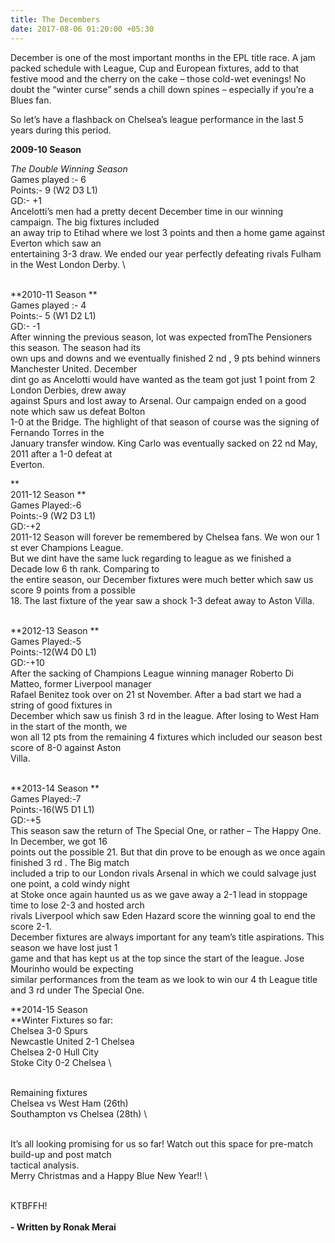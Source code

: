 ```yaml
---
title: The Decembers
date: 2017-08-06 01:20:00 +05:30
---
```


December is one of the most important months in the EPL title race. A jam packed schedule with League, Cup and European fixtures, add to that festive mood and the cherry on the cake – those cold-wet evenings! No doubt the “winter curse” sends a chill down spines – especially if you’re a Blues fan.

So let’s have a flashback on Chelsea’s league performance in the last 5 years during this period.

**2009-10 Season**

*The Double Winning Season*\
Games played :- 6\
Points:- 9 (W2 D3 L1)\
GD:- \+1
\
Ancelotti’s men had a pretty decent December time in our winning campaign. The big fixtures included
\
an away trip to Etihad where we lost 3 points and then a home game against Everton which saw an
\
entertaining 3-3 draw. We ended our year perfectly defeating rivals Fulham in the West London Derby.
\\

\
\*\*2010-11 Season
\*\*\
Games played :- 4
\
Points:- 5 (W1 D2 L1)
\
GD:- -1
\
After winning the previous season, lot was expected fromThe Pensioners this season. The season had its
\
own ups and downs and we eventually finished 2 nd , 9 pts behind winners Manchester United. December
\
dint go as Ancelotti would have wanted as the team got just 1 point from 2 London Derbies, drew away
\
against Spurs and lost away to Arsenal. Our campaign ended on a good note which saw us defeat Bolton
\
1-0 at the Bridge. The highlight of that season of course was the signing of Fernando Torres in the
\
January transfer window. King Carlo was eventually sacked on 22 nd May, 2011 after a 1-0 defeat at
\
Everton.

\*\*\
2011-12 Season
\*\*\
Games Played:-6
\
Points:-9 (W2 D3 L1)
\
GD:-\+2
\
2011-12 Season will forever be remembered by Chelsea fans. We won our 1 st ever Champions League.
\
But we dint have the same luck regarding to league as we finished a Decade low 6 th rank. Comparing to
\
the entire season, our December fixtures were much better which saw us score 9 points from a possible
\
18\. The last fixture of the year saw a shock 1-3 defeat away to Aston Villa.

\
\*\*2012-13 Season
\*\*\
Games Played:-5
\
Points:-12(W4 D0 L1)
\
GD:-\+10
\
After the sacking of Champions League winning manager Roberto Di Matteo, former Liverpool manager
\
Rafael Benitez took over on 21 st November. After a bad start we had a string of good fixtures in
\
December which saw us finish 3 rd in the league. After losing to West Ham in the start of the month, we
\
won all 12 pts from the remaining 4 fixtures which included our season best score of 8-0 against Aston
\
Villa.

\
\*\*2013-14 Season
\*\*\
Games Played:-7
\
Points:-16(W5 D1 L1)
\
GD:-\+5
\
This season saw the return of The Special One, or rather – The Happy One. In December, we got 16
\
points out the possible 21. But that din prove to be enough as we once again finished 3 rd . The Big match
\
included a trip to our London rivals Arsenal in which we could salvage just one point, a cold windy night
\
at Stoke once again haunted us as we gave away a 2-1 lead in stoppage time to lose 2-3 and hosted arch
\
rivals Liverpool which saw Eden Hazard score the winning goal to end the score 2-1.
\
December fixtures are always important for any team’s title aspirations. This season we have lost just 1
\
game and that has kept us at the top since the start of the league. Jose Mourinho would be expecting
\
similar performances from the team as we look to win our 4 th League title and 3 rd under The Special One.

\*\*2014-15 Season
\
\*\*Winter Fixtures so far:
\
Chelsea 3-0 Spurs
\
Newcastle United 2-1 Chelsea
\
Chelsea 2-0 Hull City
\
Stoke City 0-2 Chelsea
\\

\
Remaining fixtures
\
Chelsea vs West Ham (26th)
\
Southampton vs Chelsea (28th)
\\

\
It’s all looking promising for us so far! Watch out this space for pre-match build-up and post match
\
tactical analysis.
\
Merry Christmas and a Happy Blue New Year!!
\\

\
KTBFFH!
\
\
**- Written by Ronak Merai**